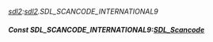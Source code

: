 _[sdl2](../../modules/sdl2/sdl2-module.md):[sdl2](../../modules/sdl2/sdl2-module.md).SDL\_SCANCODE\_INTERNATIONAL9_
##### Const SDL\_SCANCODE\_INTERNATIONAL9:[SDL_Scancode](../../modules/sdl2/sdl2-sdl_scancode.md)

